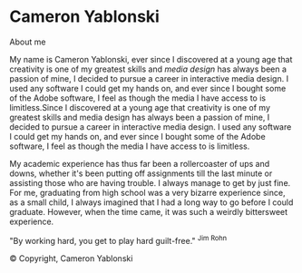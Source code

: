 
<h1> Cameron Yablonski </h1>
<article> About me </article>
<p> My name is Cameron Yablonski, ever since I discovered at a young age that creativity is one of my greatest skills and <em>media design</em> has always been a passion of mine, I decided to pursue a career in interactive media design. I used any software I could get my hands on, and ever since I bought some of the Adobe software, I feel as though the media I have access to is limitless.Since I discovered at a young age that creativity is one of my greatest skills and media design has always been a passion of mine, I decided to pursue a career in interactive media design. I used any software I could get my hands on, and ever since I bought some of the Adobe software, I feel as though the media I have access to is limitless. </p>
<p2>My academic experience has thus far been a rollercoaster of ups and downs, whether it's been putting off assignments till the last minute or assisting those who are having trouble. I always manage to get by just fine. For me, graduating from high school was a very bizarre experience since, as a small child, I always imagined that I had a long way to go before I could graduate. However, when the time came, it was such a weirdly bittersweet experience. </p2>
<p> "By working hard, you get to play hard guilt-free." <sup>Jim Rohn</sup> </p>
<article>© Copyright, Cameron Yablonski</article>
